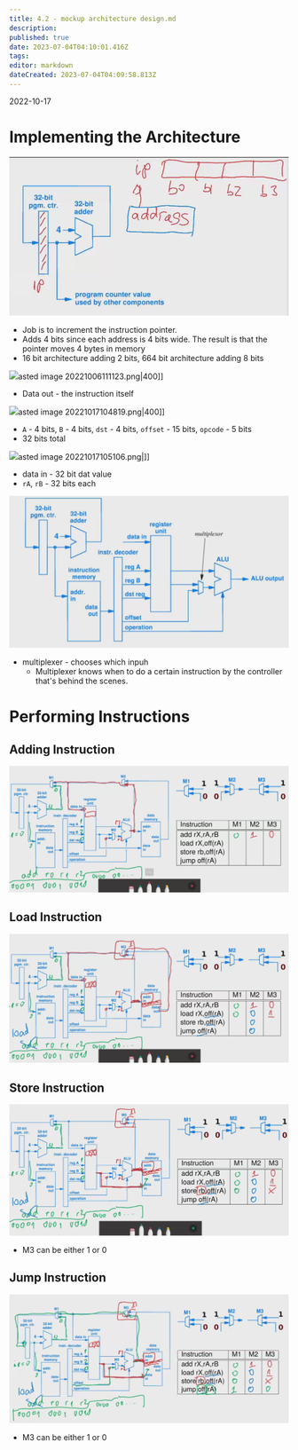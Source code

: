 ```yaml
---
title: 4.2 - mockup architecture design.md
description: 
published: true
date: 2023-07-04T04:10:01.416Z
tags: 
editor: markdown
dateCreated: 2023-07-04T04:09:58.813Z
---
```


2022-10-17

# Implementing the Architecture
![](/images/20221017104204.png)
- Job is to increment the instruction pointer. 
- Adds 4 bits since each address is 4 bits wide. The result is that the pointer moves 4 bytes in memory
- 16 bit architecture adding 2 bits, 664 bit architecture adding 8 bits

![](/images/20221006111123.png|400)asted image 20221006111123.png|400]]
- Data out - the instruction itself

![](/images/20221017104819.png|400)asted image 20221017104819.png|400]]
- `A` - 4 bits, `B` - 4 bits, `dst` - 4 bits, `offset` - 15 bits, `opcode` - 5 bits
- 32 bits total

![](/images/20221017105106.png|)asted image 20221017105106.png|]]
- data in - 32 bit dat value
- `rA`, `rB` - 32 bits each

![](/images/20221017105430.png)
- multiplexer - chooses which inpuh
    - Multiplexer knows when to do a certain instruction by the controller that's behind the scenes.

# Performing Instructions
## Adding Instruction
![](/images/20221017110757.png)

## Load Instruction
![](/images/20221017111133.png)

## Store Instruction
![](/images/20221017111344.png)
- M3 can be either 1 or 0

## Jump Instruction
![](/images/20221017111457.png)
- M3 can be either 1 or 0


